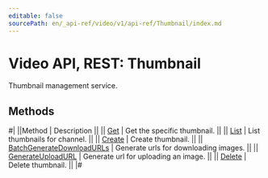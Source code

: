 ```yaml
---
editable: false
sourcePath: en/_api-ref/video/v1/api-ref/Thumbnail/index.md
---
```


# Video API, REST: Thumbnail

Thumbnail management service.

## Methods

#|
||Method | Description ||
|| [Get](get.md) | Get the specific thumbnail. ||
|| [List](list.md) | List thumbnails for channel. ||
|| [Create](create.md) | Create thumbnail. ||
|| [BatchGenerateDownloadURLs](batchGenerateDownloadURLs.md) | Generate urls for downloading images. ||
|| [GenerateUploadURL](generateUploadURL.md) | Generate url for uploading an image. ||
|| [Delete](delete.md) | Delete thumbnail. ||
|#